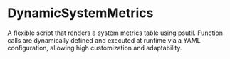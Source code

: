 # DynamicSystemMetrics
A flexible script that renders a system metrics table using psutil. Function calls are dynamically defined and executed at runtime via a YAML configuration, allowing high customization and adaptability.
